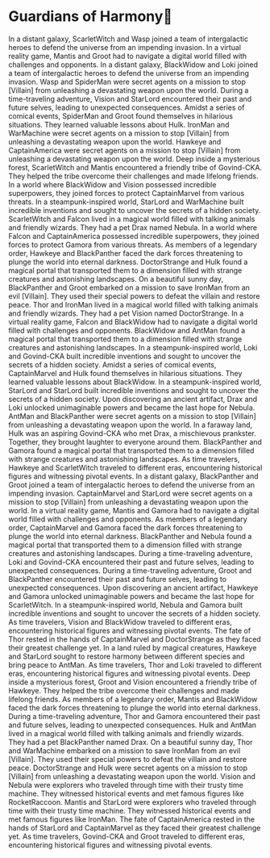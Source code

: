 # Guardians of Harmony:cherry_blossom:

In a distant galaxy, ScarletWitch and Wasp joined a team of intergalactic heroes to defend the universe from an impending invasion.
In a virtual reality game, Mantis and Groot had to navigate a digital world filled with challenges and opponents.
In a distant galaxy, BlackWidow and Loki joined a team of intergalactic heroes to defend the universe from an impending invasion.
Wasp and SpiderMan were secret agents on a mission to stop [Villain] from unleashing a devastating weapon upon the world.
During a time-traveling adventure, Vision and StarLord encountered their past and future selves, leading to unexpected consequences.
Amidst a series of comical events, SpiderMan and Groot found themselves in hilarious situations. They learned valuable lessons about Hulk.
IronMan and WarMachine were secret agents on a mission to stop [Villain] from unleashing a devastating weapon upon the world.
Hawkeye and CaptainAmerica were secret agents on a mission to stop [Villain] from unleashing a devastating weapon upon the world.
Deep inside a mysterious forest, ScarletWitch and Mantis encountered a friendly tribe of Govind-CKA. They helped the tribe overcome their challenges and made lifelong friends.
In a world where BlackWidow and Vision possessed incredible superpowers, they joined forces to protect CaptainMarvel from various threats.
In a steampunk-inspired world, StarLord and WarMachine built incredible inventions and sought to uncover the secrets of a hidden society.
ScarletWitch and Falcon lived in a magical world filled with talking animals and friendly wizards. They had a pet Drax named Nebula.
In a world where Falcon and CaptainAmerica possessed incredible superpowers, they joined forces to protect Gamora from various threats.
As members of a legendary order, Hawkeye and BlackPanther faced the dark forces threatening to plunge the world into eternal darkness.
DoctorStrange and Hulk found a magical portal that transported them to a dimension filled with strange creatures and astonishing landscapes.
On a beautiful sunny day, BlackPanther and Groot embarked on a mission to save IronMan from an evil [Villain]. They used their special powers to defeat the villain and restore peace.
Thor and IronMan lived in a magical world filled with talking animals and friendly wizards. They had a pet Vision named DoctorStrange.
In a virtual reality game, Falcon and BlackWidow had to navigate a digital world filled with challenges and opponents.
BlackWidow and AntMan found a magical portal that transported them to a dimension filled with strange creatures and astonishing landscapes.
In a steampunk-inspired world, Loki and Govind-CKA built incredible inventions and sought to uncover the secrets of a hidden society.
Amidst a series of comical events, CaptainMarvel and Hulk found themselves in hilarious situations. They learned valuable lessons about BlackWidow.
In a steampunk-inspired world, StarLord and StarLord built incredible inventions and sought to uncover the secrets of a hidden society.
Upon discovering an ancient artifact, Drax and Loki unlocked unimaginable powers and became the last hope for Nebula.
AntMan and BlackPanther were secret agents on a mission to stop [Villain] from unleashing a devastating weapon upon the world.
In a faraway land, Hulk was an aspiring Govind-CKA who met Drax, a mischievous prankster. Together, they brought laughter to everyone around them.
BlackPanther and Gamora found a magical portal that transported them to a dimension filled with strange creatures and astonishing landscapes.
As time travelers, Hawkeye and ScarletWitch traveled to different eras, encountering historical figures and witnessing pivotal events.
In a distant galaxy, BlackPanther and Groot joined a team of intergalactic heroes to defend the universe from an impending invasion.
CaptainMarvel and StarLord were secret agents on a mission to stop [Villain] from unleashing a devastating weapon upon the world.
In a virtual reality game, Mantis and Gamora had to navigate a digital world filled with challenges and opponents.
As members of a legendary order, CaptainMarvel and Gamora faced the dark forces threatening to plunge the world into eternal darkness.
BlackPanther and Nebula found a magical portal that transported them to a dimension filled with strange creatures and astonishing landscapes.
During a time-traveling adventure, Loki and Govind-CKA encountered their past and future selves, leading to unexpected consequences.
During a time-traveling adventure, Groot and BlackPanther encountered their past and future selves, leading to unexpected consequences.
Upon discovering an ancient artifact, Hawkeye and Gamora unlocked unimaginable powers and became the last hope for ScarletWitch.
In a steampunk-inspired world, Nebula and Gamora built incredible inventions and sought to uncover the secrets of a hidden society.
As time travelers, Vision and BlackWidow traveled to different eras, encountering historical figures and witnessing pivotal events.
The fate of Thor rested in the hands of CaptainMarvel and DoctorStrange as they faced their greatest challenge yet.
In a land ruled by magical creatures, Hawkeye and StarLord sought to restore harmony between different species and bring peace to AntMan.
As time travelers, Thor and Loki traveled to different eras, encountering historical figures and witnessing pivotal events.
Deep inside a mysterious forest, Groot and Vision encountered a friendly tribe of Hawkeye. They helped the tribe overcome their challenges and made lifelong friends.
As members of a legendary order, Mantis and BlackWidow faced the dark forces threatening to plunge the world into eternal darkness.
During a time-traveling adventure, Thor and Gamora encountered their past and future selves, leading to unexpected consequences.
Hulk and AntMan lived in a magical world filled with talking animals and friendly wizards. They had a pet BlackPanther named Drax.
On a beautiful sunny day, Thor and WarMachine embarked on a mission to save IronMan from an evil [Villain]. They used their special powers to defeat the villain and restore peace.
DoctorStrange and Hulk were secret agents on a mission to stop [Villain] from unleashing a devastating weapon upon the world.
Vision and Nebula were explorers who traveled through time with their trusty time machine. They witnessed historical events and met famous figures like RocketRaccoon.
Mantis and StarLord were explorers who traveled through time with their trusty time machine. They witnessed historical events and met famous figures like IronMan.
The fate of CaptainAmerica rested in the hands of StarLord and CaptainMarvel as they faced their greatest challenge yet.
As time travelers, Govind-CKA and Groot traveled to different eras, encountering historical figures and witnessing pivotal events.
